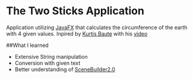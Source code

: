 # The Two Sticks Application
Application utilizing [JavaFX](https://en.wikipedia.org/wiki/JavaFX) that calculates the circumference of the earth with 4 given values.
Inpired by [Kurtis Baute](https://www.youtube.com/channel/UCTRM8LE1g6UXrVZKwgw5oEA) with his [video](https://www.youtube.com/watch?v=YaPa4esJJx4)

##What I learned

- Extensive String manipulation
- Conversion with given text
- Better understanding of [SceneBuilder2.0](https://www.oracle.com/technetwork/java/javase/downloads/sb2download-2177776.html)
